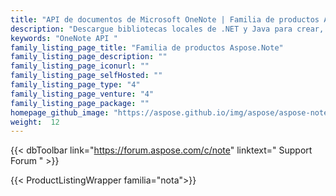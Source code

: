 ```yaml
---
title: "API de documentos de Microsoft OneNote | Familia de productos Aspose.Notes"
description: "Descargue bibliotecas locales de .NET y Java para crear, procesar y convertir archivos de Microsoft OneNote desde aplicaciones multiplataforma."
keywords: "OneNote API "
family_listing_page_title: "Familia de productos Aspose.Note"
family_listing_page_description: ""
family_listing_page_iconurl: ""
family_listing_page_selfHosted: ""
family_listing_page_type: "4"
family_listing_page_venture: "4"
family_listing_page_package: ""
homepage_github_image: "https://aspose.github.io/img/aspose/aspose-note.png"
weight:  12
---
```


{{< dbToolbar link="https://forum.aspose.com/c/note" linktext=" Support Forum " >}}

{{< ProductListingWrapper familia="nota">}}

